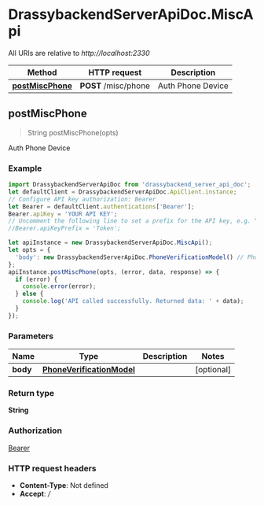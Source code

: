 # DrassybackendServerApiDoc.MiscApi

All URIs are relative to *http://localhost:2330*

Method | HTTP request | Description
------------- | ------------- | -------------
[**postMiscPhone**](MiscApi.md#postMiscPhone) | **POST** /misc/phone | Auth Phone Device



## postMiscPhone

> String postMiscPhone(opts)

Auth Phone Device

### Example

```javascript
import DrassybackendServerApiDoc from 'drassybackend_server_api_doc';
let defaultClient = DrassybackendServerApiDoc.ApiClient.instance;
// Configure API key authorization: Bearer
let Bearer = defaultClient.authentications['Bearer'];
Bearer.apiKey = 'YOUR API KEY';
// Uncomment the following line to set a prefix for the API key, e.g. "Token" (defaults to null)
//Bearer.apiKeyPrefix = 'Token';

let apiInstance = new DrassybackendServerApiDoc.MiscApi();
let opts = {
  'body': new DrassybackendServerApiDoc.PhoneVerificationModel() // PhoneVerificationModel | 
};
apiInstance.postMiscPhone(opts, (error, data, response) => {
  if (error) {
    console.error(error);
  } else {
    console.log('API called successfully. Returned data: ' + data);
  }
});
```

### Parameters


Name | Type | Description  | Notes
------------- | ------------- | ------------- | -------------
 **body** | [**PhoneVerificationModel**](PhoneVerificationModel.md)|  | [optional] 

### Return type

**String**

### Authorization

[Bearer](../README.md#Bearer)

### HTTP request headers

- **Content-Type**: Not defined
- **Accept**: */*

